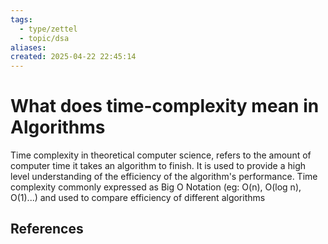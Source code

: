```yaml
---
tags:
  - type/zettel
  - topic/dsa
aliases: 
created: 2025-04-22 22:45:14
---
```

# What does time-complexity mean in Algorithms

Time complexity in theoretical computer science, refers to the amount of computer time it takes an algorithm to finish. It is used to provide a high level understanding of the efficiency of the algorithm's performance. Time complexity commonly expressed as Big O Notation (eg: O(n), O(log n), O(1)...) and used to compare efficiency of different algorithms

## References

